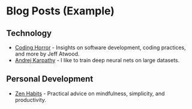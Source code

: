 # Blog Posts (Example)

## Technology
- [Coding Horror](https://blog.codinghorror.com/) - Insights on software development, coding practices, and more by Jeff Atwood.
- [Andrej Karpathy](https://karpathy.ai/) - I like to train deep neural nets on large datasets.

## Personal Development
- [Zen Habits](https://zenhabits.net/) - Practical advice on mindfulness, simplicity, and productivity.